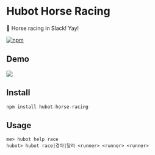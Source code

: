 # Hubot Horse Racing

:horse_racing: Horse racing in Slack! Yay!

[![npm](https://img.shields.io/npm/v/hubot-horse-racing.svg?style=flat-square)](https://www.npmjs.com/package/hubot-horse-racing)

## Demo

![](http://i.imgur.com/wOxbGWl.gif)


## Install
```
npm install hubot-horse-racing
```

## Usage
```
me> hubot help race
hubot> hubot race|경마|달려 <runner> <runner> <runner>
```


